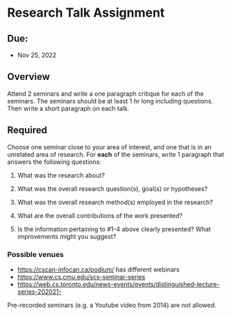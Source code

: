 # Research Talk Assignment

## Due:  

* Nov 25, 2022

## Overview

Attend 2 seminars and write a one paragraph critique for each of the seminars. The seminars should be at least 1 hr long including questions. Then write a short paragraph on each talk.

## Required

Choose one seminar close to your area of interest, and one that is in an unrelated area of research. For **each** of the seminars, write 1 paragraph that answers the following questions: 

1. What was the research about? 

2. What was the overall research question(s), goal(s) or hypotheses? 

3. What was the overall research method(s) employed in the research? 

4. What are the overall contributions of the work presented? 

5. Is the information pertaining to #1-4 above clearly presented? What improvements might you suggest?

 ### Possible venues

- https://cscan-infocan.ca/podium/ has different webinars
- https://www.cs.cmu.edu/scs-seminar-series
- https://web.cs.toronto.edu/news-events/events/distinguished-lecture-series-202021-

Pre-recorded seminars (e.g. a Youtube video from 2014) are not allowed.

 

 
